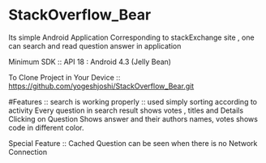# StackOverflow_Bear
Its simple Android Application Corresponding to stackExchange site , one can search and read question answer in application

Minimum SDK :: API 18 : Android 4.3 (Jelly Bean)

To Clone Project in Your Device :: https://github.com/yogeshjoshi/StackOverflow_Bear.git

#Features :: 
    search is working properly :: used simply sorting according to activity
    Every question in search result shows votes , titles and Details
    Clicking on Question Shows answer and their authors names, votes
    shows code in different color.
    
Special Feature ::
    Cached Question can be seen when there is no Network Connection 
    
